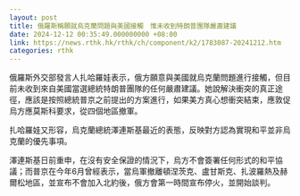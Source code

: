 ```yaml
---
layout: post
title: 俄羅斯稱願就烏克蘭問題與美國接觸　惟未收到特朗普團隊嚴肅建議
date: 2024-12-12 00:35:49.000000000 +08:00
link: https://news.rthk.hk/rthk/ch/component/k2/1783087-20241212.htm
categories: rthk
---
```


俄羅斯外交部發言人扎哈羅娃表示，俄方願意與美國就烏克蘭問題進行接觸，但目前未收到來自美國當選總統特朗普團隊的任何嚴肅建議。她說解決衝突的真正途徑，應該是按照總統普京之前提出的方案進行，如果美方真心想衝突結束，應敦促烏方應莫斯科要求，從四個地區撤軍。

扎哈羅娃又形容，烏克蘭總統澤連斯基最近的表態，反映對方認為實現和平並非烏克蘭的優先事項。

澤連斯基日前重申，在沒有安全保證的情況下，烏方不會簽署任何形式的和平協議；而普京在今年6月曾經表示，當烏軍撤離頓涅茨克、盧甘斯克、扎波羅熱及赫爾松地區，並宣布不會加入北約後，俄方會第一時間宣布停火，並開始談判。
